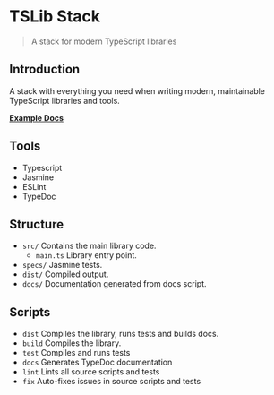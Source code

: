 # TSLib Stack

> A stack for modern TypeScript libraries

## Introduction

A stack with everything you need when writing modern, maintainable TypeScript libraries and tools.

**[Example Docs](https://felixrilling.github.io/tslib-stack/)**

## Tools

-   Typescript
-   Jasmine
-   ESLint
-   TypeDoc

## Structure

-   `src/` Contains the main library code.
    -   `main.ts` Library entry point.
-   `specs/` Jasmine tests.
-   `dist/` Compiled output.
-   `docs/` Documentation generated from docs script.

## Scripts

-   `dist` Compiles the library, runs tests and builds docs.
-   `build` Compiles the library.
-   `test` Compiles and runs tests
-   `docs` Generates TypeDoc documentation
-   `lint` Lints all source scripts and tests
-   `fix` Auto-fixes issues in source scripts and tests
